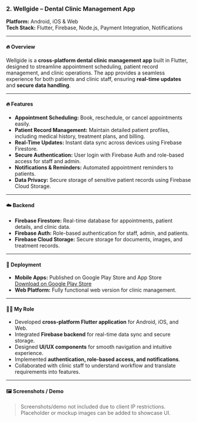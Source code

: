 ### 2. Wellgide – Dental Clinic Management App

**Platform:** Android, iOS & Web  
**Tech Stack:** Flutter, Firebase, Node.js, Payment Integration, Notifications

---

#### 🔥 Overview
Wellgide is a **cross-platform dental clinic management app** built in Flutter, designed to streamline appointment scheduling, patient record management, and clinic operations. The app provides a seamless experience for both patients and clinic staff, ensuring **real-time updates** and **secure data handling**.

---

#### 🔥 Features
- **Appointment Scheduling:** Book, reschedule, or cancel appointments easily.  
- **Patient Record Management:** Maintain detailed patient profiles, including medical history, treatment plans, and billing.  
- **Real-Time Updates:** Instant data sync across devices using Firebase Firestore.  
- **Secure Authentication:** User login with Firebase Auth and role-based access for staff and admin.  
- **Notifications & Reminders:** Automated appointment reminders to patients.  
- **Data Privacy:** Secure storage of sensitive patient records using Firebase Cloud Storage.  

---

#### ☁️ Backend
- **Firebase Firestore:** Real-time database for appointments, patient details, and clinic data.  
- **Firebase Auth:** Role-based authentication for staff, admin, and patients.  
- **Firebase Cloud Storage:** Secure storage for documents, images, and treatment records.  

---

#### 🚀 Deployment
- **Mobile Apps:** Published on Google Play Store and App Store  
  [Download on Google Play Store](https://play.google.com/store/apps/details?id=com.wellgide.wellgide_app&hl=en-US)  
- **Web Platform:** Fully functional web version for clinic management.  

---

#### 👨‍💻 My Role
- Developed **cross-platform Flutter application** for Android, iOS, and Web.  
- Integrated **Firebase backend** for real-time data sync and secure storage.  
- Designed **UI/UX components** for smooth navigation and intuitive experience.  
- Implemented **authentication, role-based access, and notifications**.  
- Collaborated with clinic staff to understand workflow and translate requirements into features.  

---

#### 🖼 Screenshots / Demo
> Screenshots/demo not included due to client IP restrictions.  
> Placeholder or mockup images can be added to showcase UI.


